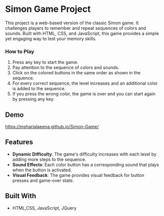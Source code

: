 # Simon Game Project

This project is a web-based version of the classic Simon game. It challenges players to remember and repeat sequences of colors and sounds. Built with HTML, CSS, and JavaScript, this game provides a simple yet engaging way to test your memory skills.

### How to Play

1. Press any key to start the game.
2. Pay attention to the sequence of colors and sounds.
3. Click on the colored buttons in the same order as shown in the sequence.
4. For every correct sequence, the level increases and an additional color is added to the sequence.
5. If you press the wrong color, the game is over and you can start again by pressing any key.

## Demo
https://msharialaeena.github.io/Simon-Game/

## Features

- **Dynamic Difficulty**: The game's difficulty increases with each level by adding more steps to the sequence.
- **Sound Effects**: Each color button has a corresponding sound that plays when the button is activated.
- **Visual Feedback**: The game provides visual feedback for button presses and game-over state.

## Built With

- HTML,CSS, JavaScript, JQuery
